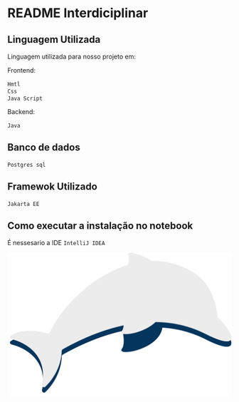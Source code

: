 # README Interdiciplinar
 
## Linguagem Utilizada
 
Linguagem utilizada para nosso projeto em:
 
Frontend:
```
Hmtl
Css
Java Script
```
Backend:
```
Java
```
 
## Banco de dados
 
```
Postgres sql
```
 
## Framewok Utilizado
 
```
Jakarta EE
```
 
## Como executar a instalação no notebook
É nessesario a IDE `IntelliJ IDEA`


![](src/main/webapp/Imagens/logo.svg)
